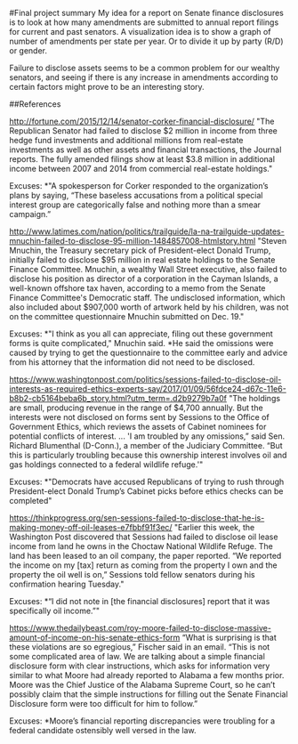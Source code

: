#Final project summary
My idea for a report on Senate finance disclosures is to look at how many amendments are submitted to annual report filings for current and past senators. A visualization idea is to show a graph of number of amendments per state per year. Or to divide it up by party (R/D) or gender.

Failure to disclose assets seems to be a common problem for our wealthy senators, and seeing if there is any increase in amendments according to certain factors might prove to be an interesting story.

##References

http://fortune.com/2015/12/14/senator-corker-financial-disclosure/
"The Republican Senator had failed to disclose $2 million in income from three hedge fund investments and additional millions from real-estate investments as well as other assets and financial transactions, the Journal reports. The fully amended filings show at least $3.8 million in additional income between 2007 and 2014 from commercial real-estate holdings."

Excuses: 
*"A spokesperson for Corker responded to the organization’s plans by saying, “These baseless ‎accusations from a political special interest group are categorically false and nothing more than a smear campaign.”

http://www.latimes.com/nation/politics/trailguide/la-na-trailguide-updates-mnuchin-failed-to-disclose-95-million-1484857008-htmlstory.html
"Steven Mnuchin, the Treasury secretary pick of President-elect Donald Trump, initially failed to disclose $95 million in real estate holdings to the Senate Finance Committee. Mnuchin, a wealthy Wall Street executive, also failed to disclose his position as director of a corporation in the Cayman Islands, a well-known offshore tax haven, according to a memo from the Senate Finance Committee's Democratic staff. The undisclosed information, which also included about $907,000 worth of artwork held by his children, was not on the committee questionnaire Mnuchin submitted on Dec. 19."

Excuses: 
*"I think as you all can appreciate, filing out these government forms is quite complicated," Mnuchin said.
*He said the omissions were caused by trying to get the questionnaire to the committee early and advice from his attorney that the information did not need to be disclosed.

https://www.washingtonpost.com/politics/sessions-failed-to-disclose-oil-interests-as-required-ethics-experts-say/2017/01/09/56fdce24-d67c-11e6-b8b2-cb5164beba6b_story.html?utm_term=.d2b9279b7a0f
"The holdings are small, producing revenue in the range of $4,700 annually. But the interests were not disclosed on forms sent by Sessions to the Office of Government Ethics, which reviews the assets of Cabinet nominees for potential conflicts of interest. ... 'I am troubled by any omissions,” said Sen. Richard Blumenthal (D-Conn.), a member of the Judiciary Committee. “But this is particularly troubling because this ownership interest involves oil and gas holdings connected to a federal wildlife refuge.'"

Excuses:
*"Democrats have accused Republicans of trying to rush through President-elect Donald Trump’s Cabinet picks before ethics checks can be completed"

https://thinkprogress.org/sen-sessions-failed-to-disclose-that-he-is-making-money-off-oil-leases-e7fbbf91f3ec/
"Earlier this week, the Washington Post discovered that Sessions had failed to disclose oil lease income from land he owns in the Choctaw National Wildlife Refuge. The land has been leased to an oil company, the paper reported. “We reported the income on my [tax] return as coming from the property I own and the property the oil well is on,” Sessions told fellow senators during his confirmation hearing Tuesday." 

Excuses:
*“I did not note in [the financial disclosures] report that it was specifically oil income.”"

https://www.thedailybeast.com/roy-moore-failed-to-disclose-massive-amount-of-income-on-his-senate-ethics-form
“What is surprising is that these violations are so egregious,” Fischer said in an email. “This is not some complicated area of law. We are talking about a simple financial disclosure form with clear instructions, which asks for information very similar to what Moore had already reported to Alabama a few months prior. Moore was the Chief Justice of the Alabama Supreme Court, so he can’t possibly claim that the simple instructions for filling out the Senate Financial Disclosure form were too difficult for him to follow.”

Excuses:
*Moore’s financial reporting discrepancies were troubling for a federal candidate ostensibly well versed in the law.
